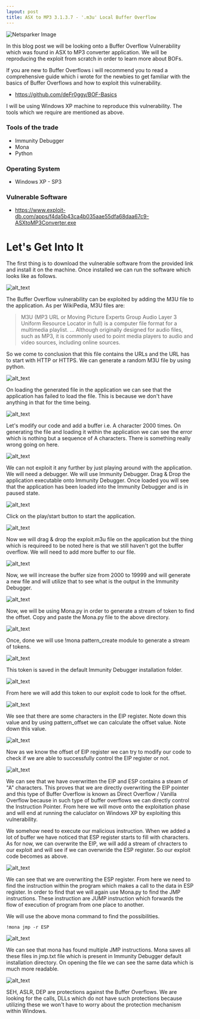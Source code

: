 ```yaml
---
layout: post
title: ASX to MP3 3.1.3.7 - '.m3u' Local Buffer Overflow
---
```


![Netsparker Image](https://raw.githubusercontent.com/deFr0ggy/deFr0ggy.github.io/master/images/ASXtoMP3/bof.png)

In this blog post we will be looking onto a Buffer Overflow Vulnerability which was found in ASX to MP3 converter application. We will be reproducing the exploit from scratch in order to learn more about BOFs.

If you are new to Buffer Overflows i will recommend you to read a comprehensive guide which i wrote for the newbies to get familiar with the basics of Buffer Overflows and how to exploit this vulnerability. 

- https://github.com/deFr0ggy/BOF-Basics

I will be using Windows XP machine to reproduce this vulnerability. The tools which we require are mentioned as above. 

### Tools of the trade
- Immunity Debugger
- Mona
- Python 

### Operating System
- Windows XP - SP3

### Vulnerable Software
- https://www.exploit-db.com/apps/f4da5b43ca4b035aae55dfa68daa67c9-ASXtoMP3Converter.exe

# Let's Get Into It

The first thing is to download the vulnerable software from the provided link and install it on the machine. Once installed we can run the software which looks like as follows.

![alt_text](https://raw.githubusercontent.com/deFr0ggy/deFr0ggy.github.io/master/images/ASXtoMP3/1.png)

The Buffer Overflow vulnerability can be exploited by adding the M3U file to the application. As per WikiPedia, M3U files are:

> M3U (MP3 URL or Moving Picture Experts Group Audio Layer 3 Uniform Resource Locator in full) is a computer file format for a multimedia playlist. ... Although originally designed for audio files, such as MP3, it is commonly used to point media players to audio and video sources, including online sources.

So we come to conclusion that this file contains the URLs and the URL has to start with HTTP or HTTPS. We can generate a random M3U file by using python. 

![alt_text](https://raw.githubusercontent.com/deFr0ggy/deFr0ggy.github.io/master/images/ASXtoMP3/2.png)

On loading the generated file in the application we can see that the application has failed to load the file. This is because we don't have anything in that for the time being. 

![alt_text](https://raw.githubusercontent.com/deFr0ggy/deFr0ggy.github.io/master/images/ASXtoMP3/3.png)

Let's modify our code and add a buffer i.e. A character 2000 times. On generating the file and loading it within the application we can see the error which is nothing but a sequence of A characters. There is something really wrong going on here.

![alt_text](https://raw.githubusercontent.com/deFr0ggy/deFr0ggy.github.io/master/images/ASXtoMP3/4.png)

We can not exploit it any further by just playing around with the application. We will need a debugger. We will use Immunity Debugger. Drag & Drop the application executable onto Immunity Debugger. Once loaded you will see that the application has been loaded into the Immunity Debugger and is in paused state. 

![alt_text](https://raw.githubusercontent.com/deFr0ggy/deFr0ggy.github.io/master/images/ASXtoMP3/5.png)

Click on the play/start button to start the application.

![alt_text](https://raw.githubusercontent.com/deFr0ggy/deFr0ggy.github.io/master/images/ASXtoMP3/6.png)

Now we will drag & drop the exploit.m3u file on the application but the thing which is requireed to be noted here is that we still haven't got the buffer overflow. We will need to add more buffer to our file.

![alt_text](https://raw.githubusercontent.com/deFr0ggy/deFr0ggy.github.io/master/images/ASXtoMP3/7.png)

Now, we will increase the buffer size from 2000 to 19999 and will generate a new file and will utilize that to see what is the output in the Immunity Debugger.

![alt_text](https://raw.githubusercontent.com/deFr0ggy/deFr0ggy.github.io/master/images/ASXtoMP3/9.png)

Now, we will be using Mona.py in order to generate a stream of token to find the offset. Copy and paste the Mona.py file to the above directory. 

![alt_text](https://raw.githubusercontent.com/deFr0ggy/deFr0ggy.github.io/master/images/ASXtoMP3/10.png)

Once, done we will use !mona pattern_create module to generate a stream of tokens. 

![alt_text](https://raw.githubusercontent.com/deFr0ggy/deFr0ggy.github.io/master/images/ASXtoMP3/11.png)

This token is saved in the default Immunity Debugger installation folder. 

![alt_text](https://raw.githubusercontent.com/deFr0ggy/deFr0ggy.github.io/master/images/ASXtoMP3/12.png)

From here we will add this token to our exploit code to look for the offset. 

![alt_text](https://raw.githubusercontent.com/deFr0ggy/deFr0ggy.github.io/master/images/ASXtoMP3/13.png)

We see that there are some characters in the EIP register. Note down this value and by using pattern_offset we can calculate the offset value. Note down this value.

![alt_text](https://raw.githubusercontent.com/deFr0ggy/deFr0ggy.github.io/master/images/ASXtoMP3/14.png)

Now as we know the offset of EIP register we can try to modify our code to check if we are able to successfully control the EIP register or not. 

![alt_text](https://raw.githubusercontent.com/deFr0ggy/deFr0ggy.github.io/master/images/ASXtoMP3/14a.png)

We can see that we have overwritten the EIP and ESP contains a steam of "A" characters. This proves that we are directly overwriting the EIP pointer and this type of Buffer Overflow is known as Direct Overflow / Vanilla Overflow because in such type of buffer overflows we can directly control the Instruction Pointer. From here we will move onto the exploitation phase and will end at running the caluclator on Windows XP by exploiting this vulnerability. 

We somehow need to execute our malicious instruction. When we added a lot of buffer we have noticed that ESP register starts to fill with characters. As for now, we can overwrite the EIP, we will add a stream of chracters to our exploit and will see if we can overwride the ESP register. So our exploit code becomes as above.

![alt_text](https://raw.githubusercontent.com/deFr0ggy/deFr0ggy.github.io/master/images/ASXtoMP3/15.png)

We can see that we are overwriting the ESP register. From here we need to find the instruction within the program which makes a call to the data in ESP register. In order to find that we will again use Mona.py to find the JMP instructions. These instruction are JUMP instruction which forwards the flow of execution of program from one place to another. 

We will use the above mona command to find the possibilities.

```
!mona jmp -r ESP
```

![alt_text](https://raw.githubusercontent.com/deFr0ggy/deFr0ggy.github.io/master/images/ASXtoMP3/15.png)

We can see that mona has found multiple JMP instructions. Mona saves all these files in jmp.txt file which is present in Immunity Debugger default installation directory. On opening the file we can see the same data which is much more readable. 

![alt_text](https://raw.githubusercontent.com/deFr0ggy/deFr0ggy.github.io/master/images/ASXtoMP3/16.png)

SEH, ASLR, DEP are protections against the Buffer Overflows. We are looking for the calls, DLLs which do not have such protections because utilizing these we won't have to worry about the protection mechanism within Windows. 
